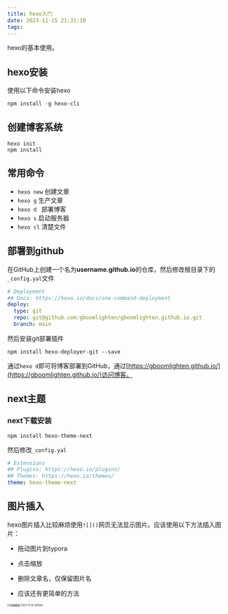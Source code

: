 ```yaml
---
title: hexo入门
date: 2023-11-15 21:31:10
tags:
---
```


hexo的基本使用。

<!--more-->

## hexo安装

使用以下命令安装hexo

```
npm install -g hexo-cli
```

## 创建博客系统

```
hexo init
npm install
```

## 常用命令

- `hexo new` 创建文章
- `hexo g` 生产文章
- `hexo d ` 部署博客
- `hexo s` 启动服务器
- `hexo cl` 清楚文件

## 部署到github

在GitHub上创建一个名为**username.github.io**的仓库，然后修改根目录下的`_config.yal`文件

```yaml
# Deployment
## Docs: https://hexo.io/docs/one-command-deployment
deploy:
  type: git
  repo: git@github.com:gboomlighten/gboomlighten.github.io.git
  branch: main  
```

然后安装git部署插件

```
npm install hexo-deployer-git --save
```

通过`hexo d`即可将博客部署到GitHub，通过[https://gboomlighten.github.io/](https://gboomlighten.github.io/)访问博客。

## next主题

### next下载安装

```
npm install hexo-theme-next
```

然后修改`_config.yal`

```yaml
# Extensions
## Plugins: https://hexo.io/plugins/
## Themes: https://hexo.io/themes/
theme: hexo-theme-next
```

## 图片插入

hexo图片插入比较麻烦使用`![]()`网页无法显示图片。应该使用以下方法插入图片：

- 拖动图片到typora

- 点击缩放

- 删除文章名，仅保留图片名

- 应该还有更简单的方法

  



<img src="屏幕截图 2023-11-16 001826.png" alt="屏幕截图 2023-11-16 001826" style="zoom:40%;" />
